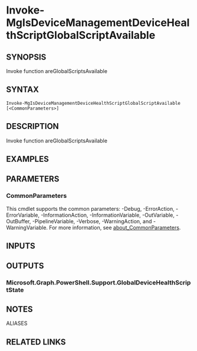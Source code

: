 ﻿---
external help file: Microsoft.Graph.DeviceManagement.Functions-help.xml
Module Name: Microsoft.Graph.DeviceManagement.Functions
online version: https://docs.microsoft.com/en-us/powershell/module/microsoft.graph.devicemanagement.functions/invoke-mgisdevicemanagementdevicehealthscriptglobalscriptavailable
schema: 2.0.0
---

# Invoke-MgIsDeviceManagementDeviceHealthScriptGlobalScriptAvailable

## SYNOPSIS
Invoke function areGlobalScriptsAvailable

## SYNTAX

```
Invoke-MgIsDeviceManagementDeviceHealthScriptGlobalScriptAvailable [<CommonParameters>]
```

## DESCRIPTION
Invoke function areGlobalScriptsAvailable

## EXAMPLES

## PARAMETERS

### CommonParameters
This cmdlet supports the common parameters: -Debug, -ErrorAction, -ErrorVariable, -InformationAction, -InformationVariable, -OutVariable, -OutBuffer, -PipelineVariable, -Verbose, -WarningAction, and -WarningVariable. For more information, see [about_CommonParameters](http://go.microsoft.com/fwlink/?LinkID=113216).

## INPUTS

## OUTPUTS

### Microsoft.Graph.PowerShell.Support.GlobalDeviceHealthScriptState
## NOTES

ALIASES

## RELATED LINKS
